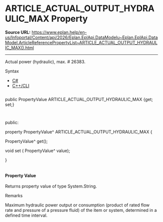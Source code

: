 # ARTICLE_ACTUAL_OUTPUT_HYDRAULIC_MAX Property

**Source URL:** https://www.eplan.help/en-us/Infoportal/Content/api/2026/Eplan.EplApi.DataModelu~Eplan.EplApi.DataModel.ArticleReferencePropertyList~ARTICLE_ACTUAL_OUTPUT_HYDRAULIC_MAX().html

---

Actual power (hydraulic), max. # 26383.

Syntax

- [C#](#i-syntax-CS)
- [C++/CLI](#i-syntax-CPP2005)

```
```
public PropertyValue ARTICLE_ACTUAL_OUTPUT_HYDRAULIC_MAX {get; set;}
```
```

```
```
public:

property PropertyValue^ ARTICLE_ACTUAL_OUTPUT_HYDRAULIC_MAX {

   PropertyValue^ get();

   void set (    PropertyValue^ value);

}
```
```

#### Property Value

Returns property value of type System.String.

Remarks

Maximum hydraulic power output or consumption (product of rated flow rate and pressure of a pressure fluid) of the item or system, determined in a defined time interval.
